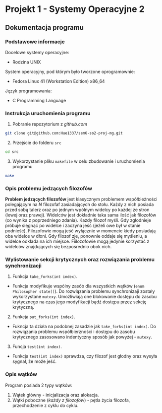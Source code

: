 # Projekt 1 - Systemy Operacyjne 2

## Dokumentacja programu
### Podstawowe informacje
Docelowe systemy operacyjne:
- Rodzina UNIX

System operacyjny, pod którym było tworzone oprogramownie:
- Fedora Linux 41 (Workstation Edition) x86_64

Język programowania:
- C Programming Language

### Instrukcja uruchomienia programu
1. Pobranie repozytorium z *github.com*
```bash
git clone git@github.com:Hue1337/sem6-so2-proj-mg.git
```

2. Przejście do folderu `src`
```bash
cd src
```

3. Wykorzystanie pliku `makefile` w celu zbudowanie i uruchomienia programu
```bash
make
```

### Opis problemu jedzących filozofów
**Problem jedzących filozofów** jest klasycznym problemem współbieżności polegającym na $N$ filozofaf zasiadających do stołu. Każdy z nich posiada przed sobą talerz oraz po jednym wpólnym widelcy po każdej ze stron (lewej oraz prawej). Widelców jest dokładnie taka sama ilość jak filozofów (co wynika z poprzedniego zdania). Każdy filozof myśli. Gdy zgłodnieje próbuje sięgnąć po widelce i zaczyna jeść (jeżeli owe był w stanie podnieść). Filozofowie mogą jeść wyłącznie w momencie kiedy posiadają oba widelce w dłoni. Gdy filozof zje, ponownie oddaje się myśleniu, a widelce odkłada na ich miejsce. Fiilozofowie mogą jedynie korzystać z widelców znajdujących się bezpośrednio obok nich.

### Wylistowanie sekcji krytycznych oraz rozwiązania problemu synchronizacji
1. Funkcja `take_forks(int index)`.
- Funkcja modyfikuje wspólny zasób dla wszystkich wątków (`enum Philosopher state[]`). Do rozwiązania problemu synchronizaji zostały wykorzystane `mutexy`. Umożliwiają one blokowanie dostępu do zasobu krytycznego na czas jego modyfikacji bądź dostępu przez sekcję krytyczną.

2. Funkcja `put_forks(int index)`. 
- Fukncja ta działa na podobnej zasadzie jak `take_forks(int index)`. Do rozwiązania problemu współbierzności i dostępu do zasobu krytycznego zasosowano indentyczny sposób jak powyżej - `mutexy`.

3. Funcja `test(int index)`.
- Funkcja `test(int index)` sprawdza, czy filozof jest głodny oraz wysyła sygnał, że może jeść. 

### Opis wątków
Program posiada 2 typy wątków:
1. Wątek główny - inicjalizacja oraz alokacja.
2. Wątki poboczne (*każdy z filozofów*) - pętla życia filozofa, przechodzenie z cyklu do cyklu.



